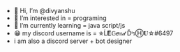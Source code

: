 - 👋 Hi, I’m @divyanshu
- 👀 I’m interested in = programing
- 🌱 I’m currently learning = java script/js
- 😁 my discord username is = ✯Ĺ𝐄𝔾𝑒𝔫𝒹 ĎᶤรⒽ𝐔☆#6497
- i am also a discord server + bot designer

